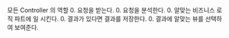 
모든 Controller 의 역할
0. 요청을 받는다.
0. 요청을 분석한다.
0. 알맞는 비즈니스 로직 파트에 일 시킨다.
0. 결과가 있다면 결과를 저장한다.
0. 결과에 알맞는 뷰를 선택하여 보여준다.
